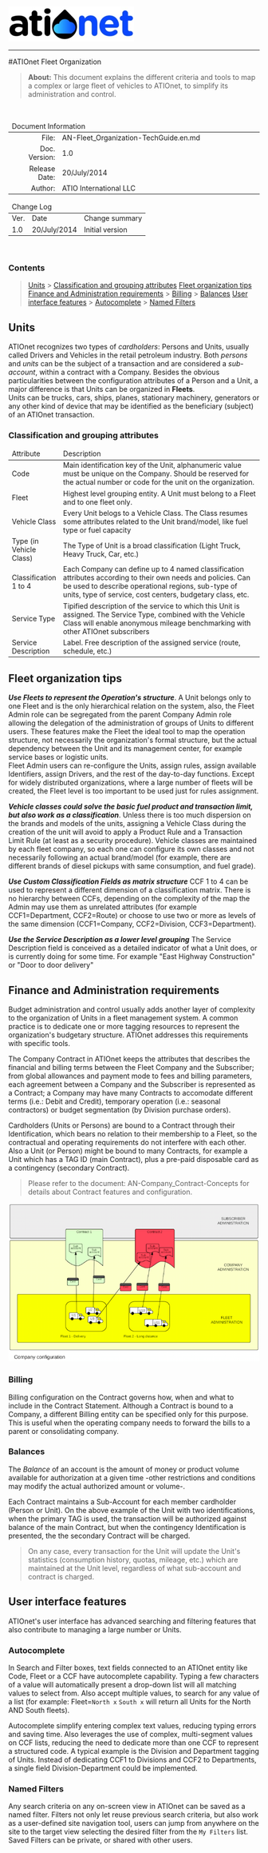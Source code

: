 ![ationetlogo](Content/Images/ATIOnetLogo_250x70.png) 

***

#ATIOnet Fleet Organization

> **About:** This document explains the different criteria and tools to map a complex or large fleet of vehicles to ATIOnet, to simplify its administration and control.   	

</br>

<table>
	<thead>
		<tr>
			<td colspan="2" class="tablehead">Document Information</td>
		</tr>
	</thead>
	<tbody>
		<tr>
			<td width="20%" class="rowhead" align="right">File:</td>
			<td>AN-Fleet_Organization-TechGuide.en.md</td>
		</tr>
		<tr>
			<td align="right">Doc. Version:</td>
			<td>1.0</td>
		</tr>
		<tr>
			<td align="right">Release Date:</td>
			<td>20/July/2014</td>
		</tr>
		<tr>
			<td align="right">Author:</td>
			<td>ATIO International LLC</td>
		</tr>
	</tbody>
</table>

<table>
     <thead>
          <tr>
          	<td colspan="3">Change Log</td>
          </tr>
     </thead>
     <tbody>
        <tr>
          	<td>Ver.</td>
            <td>Date</td>
            <td>Change summary</td>
        </tr>
        <!-- Insert a table row like this for each version -->
        <tr>
          	<td>1.0</td>
          	<td>20/July/2014</td>
          	<td>Initial version</td>
        </tr>
        <!-- End of version table row -->
     </tbody>
</table>
</br>

<!--###Table of Content -->
### Contents

<!-- MarkdownTOC depth=3 -->

> [Units](#units)
	> [Classification and grouping attributes](#classification-and-grouping-attributes)
> [Fleet organization tips](#fleet-organization-tips)
> [Finance and Administration requirements](#finance-and-administration-requirements)
	> [Billing](#billing)
	> [Balances](#balances)
> [User interface features](#user-interface-features)
	> [Autocomplete](#autocomplete)
	> [Named Filters](#named-filters)

<!-- /MarkdownTOC -->


<!-- Optional Terms & Definition section -->
        

<!-- Content starts here -->
## Units 
ATIOnet recognizes two types of _cardholders_: Persons and Units, usually called Drivers and Vehicles in the retail petroleum industry. Both _persons_ and _units_ can be the subject of a transaction and are considered a _sub-account_, within a contract with a Company.
Besides the obvious particularities between the configuration attributes of a Person and a Unit, a major difference is that Units can be organized in **Fleets**.   
Units can be trucks, cars, ships, planes, stationary machinery, generators or any other kind of device that may be identified as the beneficiary (subject) of an ATIOnet transaction.

### Classification and grouping attributes

<table>
	<thead>
		<tr>
			<td width="20%" class="rowhead">Attribute</td>
			<td>Description</td>
		</tr>
	</thead>
	<tbody>
		<tr>
			<td>Code</td>                                  
			<td>Main identification key of the Unit, alphanumeric value must be unique on the Company. Should be reserved for the actual number or code for the unit on the organization.</td>
		</tr>
		<tr>
			<td>Fleet</td>
			<td>Highest level grouping entity. A Unit must belong to a Fleet and to one fleet only.</td>			
		</tr>
		<tr>
			<td>Vehicle Class</td>
			<td>Every Unit belogs to a Vehicle Class. The Class resumes some attributes related to the Unit brand/model, like fuel type or fuel capacity</td>
		</tr>			
		<tr>
			<td>Type (in Vehicle Class)</td>                
			<td>The Type of Unit is a broad classification (Light Truck, Heavy Truck, Car, etc.)</td>			
		</tr>			
		<tr>
			<td>Classification 1 to 4</td>
			<td>Each Company can define up to 4 named classification attributes according to their own needs and policies. Can be used to describe operational regions, sub-type of units, type of service, cost centers, budgetary class, etc.</td>
		</tr>
			<tr>
			<td>Service Type</td>
			<td>Tipified description of the service to which this Unit is assigned. The Service Type, combined with the Vehicle Class will enable anonymous mileage benchmarking with other ATIOnet subscribers</td>		
		</tr>
		<tr>
			<td>Service Description</td>
			<td>Label. Free description of the assigned service (route, schedule, etc.)</td>			
		</tr>
	</tbody>			
</table>


## Fleet organization tips

**_Use Fleets to represent the Operation's structure_**. A Unit belongs only to one Fleet and is the only hierarchical relation on the system, also, the Fleet Admin role can be segregated from the parent Company Admin role allowing the delegation of the administration of groups of Units to different users. These features make the Fleet the ideal tool to map the operation structure, not necessarily the organization's formal structure, but the actual dependency between the Unit and its management center, for example service bases or logistic units. 	
Fleet Admin users can re-configure the Units, assign rules, assign available Identifiers, assign Drivers, and the rest of the day-to-day functions. Except for widely distributed organizations, where a large number of fleets will be created, the Fleet level is too important to be used just for rules assignment.

**_Vehicle classes could solve the basic fuel product and transaction limit, but also work as a classification_**. Unless there is too much dispersion on the brands and models of the units, assigning a Vehicle Class during the creation of the unit will avoid to apply a Product Rule and a Transaction Limit Rule (at least as a security procedure). Vehicle classes are maintained by each fleet company, so each one can configure its own classes and not necessarily following an actual brand/model (for example, there are different brands of diesel pickups with same consumption, and fuel grade).

**_Use Custom Classification Fields as matrix structure_** CCF 1 to 4 can be used to represent a different dimension of a classification matrix. There is no hierarchy between CCFs, depending on the complexity of the map the Admin may use them as unrelated attributes (for example CCF1=Department, CCF2=Route) or choose to use two or more as levels of the same dimension (CCF1=Company, CCF2=Division, CCF3=Department).

**_Use the Service Description as a lower level grouping_** The Service Description field is conceived as a detailed indicator of what a Unit does, or is currently doing for some time. For example "East Highway Construction" or "Door to door delivery"

## Finance and Administration requirements
Budget administration and control usually adds another layer of complexity to the organization of Units in a fleet management system. A common practice is to dedicate one or more tagging resources to represent the organization's budgetary structure. ATIOnet addresses this requirements with specific tools.

The Company Contract in ATIOnet keeps the attributes that describes the financial and billing terms between the Fleet Company and the Subscriber; from global allowances and payment mode to fees and billing parameters, each agreement between a Company and the Subscriber is represented as a Contract; a Company may have many Contracts to accomodate different terms (i.e.: Debit and Credit), temporary operation (i.e.: seasonal contractors) or budget segmentation (by Division purchase orders).

Cardholders (Units or Persons) are bound to a Contract through their Identification, which bears no relation to their membership to a Fleet, so the contractual and operating requirements do not interfere with each other. Also a Unit (or Person) might be bound to many Contracts, for example a Unit which has a TAG ID (main Contract), plus a pre-paid disposable card as a contingency (secondary Contract).

>Please refer to the document: AN-Company_Contract-Concepts for details about Contract features and configuration.

![Fleet Administration Diagram](/Content/Includes/AN-Fleet_Organization-TechGuide-diagram.png)

### Billing

Billing configuration on the Contract governs how, when and what to include in the Contract Statement. Although a Contract is bound to a Company, a different Billing entity can be specified only for this purpose. This is useful when the operating company needs to forward the bills to a parent or consolidating company.	

### Balances
The _Balance_ of an account is the amount of money or product volume available for authorization at a given time -other restrictions and conditions may modify the actual authorized amount or volume-.

Each Contract maintains a Sub-Account for each member cardholder (Person or Unit). On the above example of the Unit with two identifications, when the primary TAG is used, the transaction will be authorized against balance of the main Contract, but when the contingency Identification is presented, the the secondary Contract will be charged.

> On any case, every transaction for the Unit will update the Unit's statistics (consumption history, quotas, mileage, etc.) which are maintained at the Unit level, regardless of what sub-account and contract is charged.


## User interface features
ATIOnet's user interface has advanced searching and filtering features that also contribute to managing a large number or Units. 

### Autocomplete
In Search and Filter boxes, text fields connected to an ATIOnet entity like Code, Fleet or a CCF have autocomplete capability. Typing a few characters of a value will automatically present a drop-down list will all matching values to select from. Also accept multiple values, to search for any value of a list (for example: Fleet=```North x``` ```South x``` will return all Units for the North AND South fleets). 

Autocomplete simplify entering complex text values, reducing typing errors and saving time. Also leverages the use of complex, multi-segment values on CCF lists, reducing the need to dedicate more than one CCF to represent a structured code. A typical example is the Division and Department tagging of Units. Instead of dedicating CCF1 to Divisions and CCF2 to Departments, a single field Division-Department could be implemented.

### Named Filters
Any search criteria on any on-screen view in ATIOnet can be saved as a named filter. Filters not only let reuse previous search criteria, but also work as a user-defined site navigation tool, users can jump from anywhere on the site to the target view selecting the desired filter from the ```My Filters``` list. Saved Filters can be private, or shared with other users.


